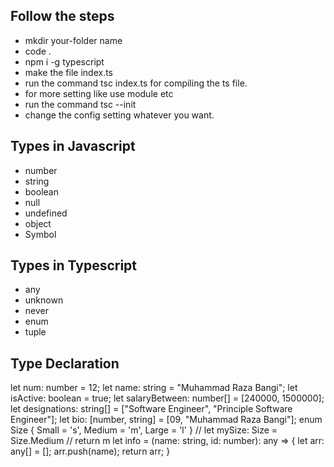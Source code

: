 ## Follow the steps

- mkdir your-folder name
- code .
- npm i -g typescript
- make the file index.ts
- run the command tsc index.ts for compiling the ts file.
- for more setting like use module etc
- run the command tsc --init
- change the config setting whatever you want.

## Types in Javascript

- number
- string
- boolean
- null
- undefined
- object
- Symbol

## Types in Typescript

- any
- unknown
- never
- enum
- tuple

## Type Declaration

let num: number = 12;
let name: string = "Muhammad Raza Bangi";
let isActive: boolean = true;
let salaryBetween: number[] = [240000, 1500000];
let designations: string[] = ["Software Engineer", "Principle Software Engineer"];
let bio: [number, string] = [09, "Muhammad Raza Bangi"];
enum Size { Small = 's', Medium = 'm', Large = 'l' } // let mySize: Size = Size.Medium // return m
let info = (name: string, id: number): any => {
    let arr: any[] = [];
    arr.push(name);
    return arr;
}
